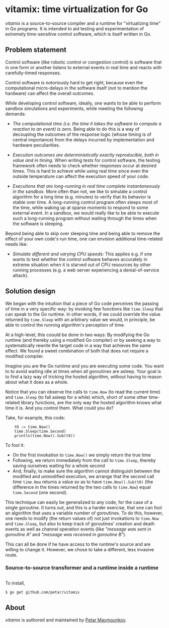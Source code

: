 # vitamix: time virtualization for Go

_vitamix_ is a source-to-source compiler and a runtime for "virtualizing time"
in Go programs. It is intended to aid testing and experimentation of
extremely time-sensitive control software, which is itself written in Go.

## Problem statement

Control software (like robotic control or congestion control) is software that in one
form or another listens to external events in real time and reacts with carefully-timed
responses.

Control software is notoriously hard to get right, because even the computational micro-delays
in the software itself (not to mention the hardware) can affect the overall outcomes.

While developing control software, ideally, one wants to be able to perform
sandbox simulations and experiments, while meeting the following demands:

* _The computational time (i.e. the time it takes the software to compute a reaction to an event) is zero._ 
Being able to do this is a way of decoupling the outcomes of the response logic
(whose timing is of central importance) from the delays incurred by
implementation and hardware peculiarities.

* _Execution outcomes are deterministically exactly reproducible, both in value and in timing._ 
When writing tests for control software, the testing framework often needs to
check whether responses occur at desired times. This is hard to achieve while
using real time since even the outside temperature can affect the execution speed
of your code.

* _Executions that are long-running in real time complete instantaneously in the sandbox._
More often than not, we like to simulate a control algorithm for a long time
(e.g. minutes) to verify that its behavior is stable over time.  A long-running
control program often sleeps most of the time, while waking up at sparse
moments to respond to some external event. In a sandbox, we would really like
to be able to execute such a long-running program without waiting through the
times when the software is sleeping.

Beyond being able to skip over sleeping time and being able to remove the effect of 
your own code's run time, one can envision additional time-related needs like:

* _Simulate different and varying CPU speeds:_ This applies e.g. if one wants to
test whether the control software behaves accurately in extreme situation when
it is starved out of CPU resources by other running processes (e.g. a web
server experiencing a denial-of-service attack).

## Solution design

We began with the intuition that a piece of Go code perceives the passing of time
in a very specific way: by invoking few functions like `time.Sleep` that
can speak to the Go runtime. In other words, if we could override the value returned
by `time.Sleep` with an arbitrary value we would, in principle, be able to
control the running algorithm's perception of time.

At a high-level, this coould be done in two ways: By modifying the Go runtime (and thereby using
a modified Go compiler) or by seeking a way to systematically rewrite the target code
in a way that achieves the same effect. We found a sweet combination of both that 
does not require a modified compiler.

Imagine you are the Go runtime and you are executing some code. You want to
to avoid waiting idle at times when all goroutines are asleep. Your goal is
to find a lazy way of tricking the hosted algorithm, without having to reason
about what it does as a whole.

Notice that you can observe the calls to `time.Now` (to read the current time)
and `time.Sleep` (to fall asleep for a while) which, short of some other
time-related library functions, are the only way the hosted algorithm knows
what time it is. And you control them. What could you do?

Take, for example, this code:

		t0 := time.Now()
		time.Sleep(time.Second)
		println(time.Now().Sub(t0))

To fool it:

* On the first invokation to `time.Now()` we simply return the true time
* Following, we return immediately from the call to `time.Sleep`, thereby saving ourselves waiting for a whole second
* And, finally, to make sure the algorithm cannot distinguish between
the modified and unmodified execution, we arrange that the second
call time `time.Now` returns a value so as to have `time.Now().Sub(t0)` (the
difference in the times returned by the two calls to `time.Now`) equal
`time.Second` (one second).

This technique can easily be generalized to any code, for the case of a single
goroutine. It turns out, and this is a harder exercise, that one can fool an
algorithm that uses a variable number of goroutines. To do this, however, one
needs to modify (the return values of) not just invokations to `time.Now` and 
`time.Sleep`, but also to keep track of goroutines' creation and death events 
as well as channel operation events (like _"message was sent in goroutine A"_
and _"message was received in goroutine B"_).

This can all be done if he have access to the runtime's source and are
willing to change it. However, we chose to take a different, less invasive
route.

### Source-to-source transformer and a runtime inside a runtime

## 

To install,

	$ go get github.com/petar/vitamix

## About

_vitamix_ is authored and maintained by [Petar Maymounkov](http://pdos.csail.mit.edu/~petar/). 
